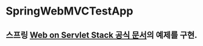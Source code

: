 # SpringWebMVCTestApp
## 스프링 [Web on Servlet Stack 공식 문서](https://docs.spring.io/spring-framework/reference/web.html)의 예제를 구현.

